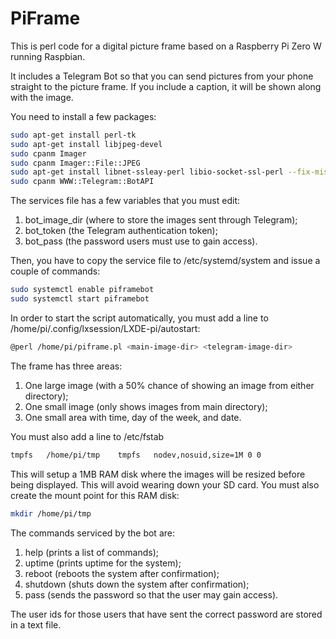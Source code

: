 # PiFrame

This is perl code for a digital picture frame based on a Raspberry Pi Zero W running Raspbian.

It includes a Telegram Bot so that you can send pictures from your phone straight to the picture frame. If you include a caption, it will be shown along with the image.

You need to install a few packages:

```sh
sudo apt-get install perl-tk
sudo apt-get install libjpeg-devel
sudo cpanm Imager
sudo cpanm Imager::File::JPEG
sudo apt-get install libnet-ssleay-perl libio-socket-ssl-perl --fix-missing
sudo cpanm WWW::Telegram::BotAPI
```

The services file has a few variables that you must edit:
1. bot_image_dir (where to store the images sent through Telegram);
2. bot_token (the Telegram authentication token);
3. bot_pass (the password users must use to gain access).

Then, you have to copy the service file to /etc/systemd/system and issue a couple of commands:

```sh
sudo systemctl enable piframebot
sudo systemctl start piframebot
```
In order to start the script automatically, you must add a line to   /home/pi/.config/lxsession/LXDE-pi/autostart:

```sh
@perl /home/pi/piframe.pl <main-image-dir> <telegram-image-dir>
```

The frame has three areas:
1. One large image (with a 50% chance of showing an image from either directory);
2. One small image (only shows images from main directory);
3. One small area with time, day of the week, and date.

You must also add a line to /etc/fstab

```sh
tmpfs  	/home/pi/tmp  	tmpfs  	nodev,nosuid,size=1M 0 0
```

This will setup a 1MB RAM disk where the images will be resized before being displayed. This will avoid wearing down your SD card. You must also create the mount point for this RAM disk:

```sh
mkdir /home/pi/tmp
```

The commands serviced by the bot are:
1. help (prints a list of commands);
2. uptime (prints uptime for the system);
3. reboot (reboots the system after confirmation);
4. shutdown (shuts down the system after confirmation);
5. pass (sends the password so that the user may gain access).

The user ids for those users that have sent the correct password are stored in a text file.
